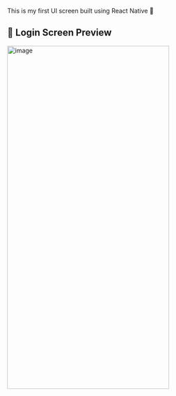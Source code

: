 This is my first UI screen built using React Native 🚀

## 📱 Login Screen Preview
<img width="372" height="786" alt="image" src="https://github.com/user-attachments/assets/5e139e5b-7984-4df4-b0ab-cc585d89b5c6" />


